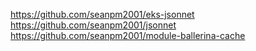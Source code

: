 https://github.com/seanpm2001/eks-jsonnet
https://github.com/seanpm2001/jsonnet
https://github.com/seanpm2001/module-ballerina-cache
